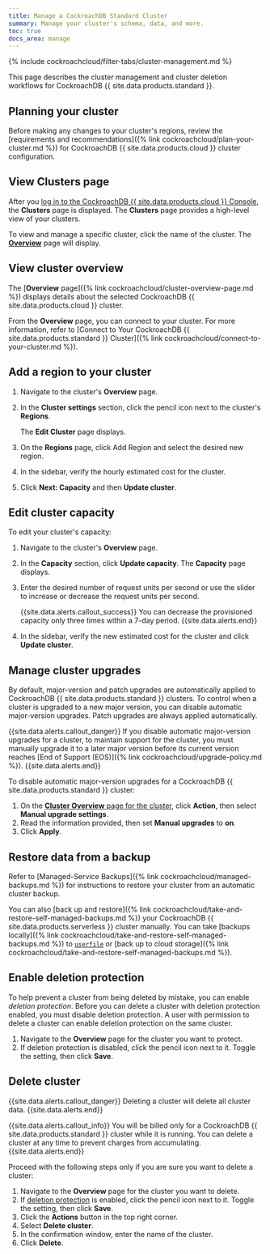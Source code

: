 ```yaml
---
title: Manage a CockroachDB Standard Cluster
summary: Manage your cluster's schema, data, and more.
toc: true
docs_area: manage
---
```


{% include cockroachcloud/filter-tabs/cluster-management.md %}

This page describes the cluster management and cluster deletion workflows for CockroachDB {{ site.data.products.standard }}.

## Planning your cluster

Before making any changes to your cluster's regions, review the [requirements and recommendations]({% link cockroachcloud/plan-your-cluster.md %}) for CockroachDB {{ site.data.products.cloud }} cluster configuration.

## View Clusters page

After you [log in to the CockroachDB {{ site.data.products.cloud }} Console](https://cockroachlabs.cloud/), the **Clusters** page is displayed. The **Clusters** page provides a high-level view of your clusters.

To view and manage a specific cluster, click the name of the cluster. The [**Overview**](#view-cluster-overview) page will display.

## View cluster overview

The [**Overview** page]({% link cockroachcloud/cluster-overview-page.md %}) displays details about the selected CockroachDB {{ site.data.products.cloud }} cluster.

From the **Overview** page, you can connect to your cluster. For more information, refer to [Connect to Your CockroachDB {{ site.data.products.standard }} Cluster]({% link cockroachcloud/connect-to-your-cluster.md %}).

## Add a region to your cluster

1. Navigate to the cluster's **Overview** page.
1. In the **Cluster settings** section, click the pencil icon next to the cluster's **Regions**.

    The **Edit Cluster** page displays.

1. On the **Regions** page, click Add Region and select the desired new region.
1. In the sidebar, verify the hourly estimated cost for the cluster.
1. Click **Next: Capacity** and then **Update cluster**.

## Edit cluster capacity

To edit your cluster's capacity:

1. Navigate to the cluster's **Overview** page.
1. In the **Capacity** section, click **Update capacity**.
    The **Capacity** page displays.
1. Enter the desired number of request units per second or use the slider to increase or decrease the request units per second.

    {{site.data.alerts.callout_success}}
    You can decrease the provisioned capacity only three times within a 7-day period.
    {{site.data.alerts.end}}

1. In the sidebar, verify the new estimated cost for the cluster and click **Update cluster**.

## Manage cluster upgrades

By default, major-version and patch upgrades are automatically applied to CockroachDB {{ site.data.products.standard }} clusters. To control when a cluster is upgraded to a new major version, you can disable automatic major-version upgrades. Patch upgrades are always applied automatically.

{{site.data.alerts.callout_danger}}
If you disable automatic major-version upgrades for a cluster, to maintain support for the cluster, you must manually upgrade it to a later major version before its current version reaches [End of Support (EOS)]({% link cockroachcloud/upgrade-policy.md %}).
{{site.data.alerts.end}}

To disable automatic major-version upgrades for a CockroachDB {{ site.data.products.standard }} cluster:

1. On the [**Cluster Overview** page for the cluster](#view-cluster-overview), click **Action**, then select **Manual upgrade settings**.
1. Read the information provided, then set **Manual upgrades** to **on**.
1. Click **Apply**.

## Restore data from a backup

Refer to [Managed-Service Backups]({% link cockroachcloud/managed-backups.md %}) for instructions to restore your cluster from an automatic cluster backup.

You can also [back up and restore]({% link cockroachcloud/take-and-restore-self-managed-backups.md %}) your CockroachDB {{ site.data.products.serverless }} cluster manually. You can take [backups locally]({% link cockroachcloud/take-and-restore-self-managed-backups.md %}) to [`userfile`](https://www.cockroachlabs.com/docs/{{site.current_cloud_version}}/use-userfile-storage) or [back up to cloud storage]({% link cockroachcloud/take-and-restore-self-managed-backups.md %}).

## Enable deletion protection

To help prevent a cluster from being deleted by mistake, you can enable _deletion protection_. Before you can delete a cluster with deletion protection enabled, you must disable deletion protection. A user with permission to delete a cluster can enable deletion protection on the same cluster.

1. Navigate to the **Overview** page for the cluster you want to protect.
1. If deletion protection is disabled, click the pencil icon next to it. Toggle the setting, then click **Save**.

## Delete cluster

{{site.data.alerts.callout_danger}}
Deleting a cluster will delete all cluster data.
{{site.data.alerts.end}}

{{site.data.alerts.callout_info}}
You will be billed only for a CockroachDB {{ site.data.products.standard }} cluster while it is running. You can delete a cluster at any time to prevent charges from accumulating.
{{site.data.alerts.end}}

Proceed with the following steps only if you are sure you want to delete a cluster:

1. Navigate to the **Overview** page for the cluster you want to delete.
1. If [deletion protection](#enable-deletion-protection) is enabled, click the pencil icon next to it. Toggle the setting, then click **Save**.
1. Click the **Actions** button in the top right corner.
1. Select **Delete cluster**.
1. In the confirmation window, enter the name of the cluster.
1. Click **Delete**.
